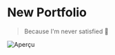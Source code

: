 # New Portfolio
> Because I'm never satisfied 🧠

![Aperçu](https://image.noelshack.com/fichiers/2018/09/2/1519728445-capture-d-ecran-2018-02-27-a-11-47-14.png)
